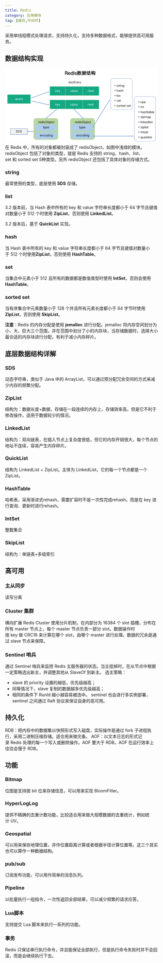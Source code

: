 ```yaml
---
title: Redis
category: 应用模块
tag: [缓存,中间件]
---
```


采用单线程模式处理请求，支持持久化，支持多种数据格式，能够提供高可用服务。
<!--more-->

## 数据结构实现
![Redis数据结构](/img/posts/Redis数据结构.png)
在 Redis 中，所有的对象都被封装成了 redisObject，如图中浅绿的模块。redisObject 包括了对象的类型，就是 Redis 支持的 string、hash、list、set 和 sorted set 5种类型。另外 redisObject 还包括了具体对象的存储方式。

### string
最常使用的类型，底层使用 **SDS** 存储。

### list

3.2 版本前，当 Hash 表中所有的 key 和 value 字符串长度都小于 64 字节且键值对数量小于 512 个时使用 **ZipList**，否则使用 **LinkedList**。

3.2 版本后，基于 **QuickList** 实现。

### hash
当 Hash 表中所有的 key 和 value 字符串长度都小于 64 字节且键值对数量小于 512 个时使用**ZipList**，否则使用 **HashTable**。

### set
当集合中元素小于 512 且所有的数据都是数值类型时使用 **IntSet**，否则会使用 **HashTable**。

### sorted set
当有序集合中元素数量小于 128 个并且所有元素长度都小于 64 字节时使用 **ZipList**，否则使用 **SkipList**。

**注意**：Redis 的内存分配是使用 **jemalloc** 进行分配。jemalloc 将内存空间划分为小、大、巨大三个范围，并在范围中划分了小的内存块，当存储数据时，选择大小最合适的内存块进行分配，有利于减小内存碎片。

## 底层数据结构详解

### SDS

动态字符串，类似于 Java 中的 ArrayList，可以通过预分配冗余空间的方式来减少内存的频繁分配。

### ZipList

结构为：数据长度+数据，存储在一段连续的内存上，存储效率高，但是它不利于修改操作，适用于数据较少的情况。

### LinkedList

结构为：双向链表，在插入节点上复杂度很低，但它的内存开销很大，每个节点的地址不连续，容易产生内存碎片。

### QuickList

结构为 LinkedList + ZipList。主体为 LinkedList，它的每一个节点都是一个 ZipList。

### HashTable

哈希表，采用渐进式rehash，需要扩容时不是一次性完成rehash，而是在 key 进行查询、更新时进行rehash。

### IntSet

整数集合

### SkipList

结构为：单链表+多级索引

## 高可用

### 主从同步
读写分离

### Cluster 集群
横向扩展
Redis Cluster 使用分片机制，在内部分为 16384 个 slot 插槽，分布在所有 master 节点上，每个 master 节点负责一部分 slot。数据操作时按 key 做 CRC16 来计算在哪个 slot，由哪个 master 进行处理。数据的冗余是通过 slave 节点来保障。

### Sentinel 哨兵
通过 Sentinel 哨兵来监控 Redis 主服务器的状态。当主挂掉时，在从节点中根据一定策略选出新主，并调整其他从 SlaveOf 到新主。
选主策略：
* slave 的 priority 设置的越低，优先级越高；
* 同等情况下，slave 复制的数据越多优先级越高；
* 相同的条件下 RunId 越小越容易被选中。
sentinel 也会进行多实例部署，sentinel 之间通过 Raft 协议来保证自身的高可用。

## 持久化
RDB：把内存中的数据集以快照形式写入磁盘，实际操作是通过 fork 子进程执行，采用二进制压缩存储。适合用来做灾备。
AOF：以文本日志的形式记录 Redis 处理的每一个写入或删除操作。AOF 要大于 RDB，AOF 在运行效率上往往会慢于 RDB。

## 功能
### Bitmap
位图是支持按 bit 位来存储信息，可以用来实现 BloomFilter。

### HyperLogLog
提供不精确的去重计数功能，比较适合用来做大规模数据的去重统计，例如统计 UV。

### Geospatial
可以用来保存地理位置，并作位置距离计算或者根据半径计算位置等。这三个其实也可以算作一种数据结构。

### pub/sub
订阅发布功能，可以用作简单的消息队列。

### Pipeline
以批量执行一组指令，一次性返回全部结果，可以减少频繁的请求应答。

### Lua脚本
支持提交 Lua 脚本来执行一系列的功能。

### 事务
Redis 只保证串行执行命令，并且能保证全部执行，但是执行命令失败时并不会回滚，而是会继续执行下去。